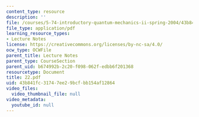 ```yaml
---
content_type: resource
description: ''
file: /courses/5-74-introductory-quantum-mechanics-ii-spring-2004/43b841fc31747ee29bcfbb154af12864_22.pdf
file_type: application/pdf
learning_resource_types:
- Lecture Notes
license: https://creativecommons.org/licenses/by-nc-sa/4.0/
ocw_type: OCWFile
parent_title: Lecture Notes
parent_type: CourseSection
parent_uid: b674992b-2c20-f098-062f-edbb6f201368
resourcetype: Document
title: 22.pdf
uid: 43b841fc-3174-7ee2-9bcf-bb154af12864
video_files:
  video_thumbnail_file: null
video_metadata:
  youtube_id: null
---
```

